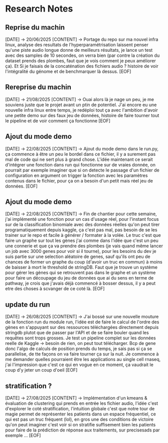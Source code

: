 # Research Notes

## Reprise du machin
[DATE] -> 20/06/2025
[CONTENT] -> Portage du repo sur ma nouvel infra linux, analyse des resultats de l'hyperparamétrisation
laissent penser qu'une piste audio longue donne de meilleurs résultats, je lance un test avec des samples
de 10 secondes, on verra bien (par contre la création du dataset prends des plombes, faut que je vois comment
je peux améliorer ça). Et Si je faisais de la concaténation des fichiers audio ? histoire de voir l'intégralité
du génome et de benchmarquer là dessus.
[EOF]

## Rereprise du machin
[DATE] -> 21/08/2025
[CONTENT] -> Ouai alors là je nage un peu, je me souviens juste que le projet avant un ptin de potentiel.
J'ai encore eu une nouvelle infra linux entre temps, je redéploi tout ça avec l'ambition d'avoir une petite
demo sur des faux jeu de données, histoire de faire tourner tout le pipeline et de voir comment ça fonctionne
[EOF]

## Ajout du mode demo
[DATE] -> 22/08/2025
[CONTENT] -> Ajout du mode demo dans le run.py, ça commence à être un peu le bordel dans ce fichier, il y a surement pas mal de code
qui ne sert plus à grand chose. L'idée maintenant ce serait d'intégrer une fonction dans run qui fonctionne sur de vraies donnée,
on pourrait par exemple imaginer que si on detecte le passage d'un fichier de configuration en argument on trigger la fonction avec les
paramètres contenus dans le fichier, pour ça on a besoin d'un petit mais réel jeu de données.
[EOF]

## Ajout du mode demo
[DATE] -> 22/08/2025
[CONTENT] -> Fin de chantier pour cette semaine, j'ai implémenté une fonction pour un cas d'usage réel, pour l'instant focus sur de la classification
binomiale avec des données réelles qu'on peut tirer programatiquement depuis kaggle, ça c'est pas mal, pas besoin de se les trainer sur le repo et
facile à générer / formater à la volée. Le truc c'est que faire un graphe sur tout les gènes j'ai comme dans l'idée que c'est un peu une connerie
et que ça va prendre des plombes (je vais quand même lancer un job avec 3000 genes pour voir si il tourne), pour les besoins du dev je suis partie
sur une selection aléatoire de genes, sauf qu'ils ont peu de chances de former un graphe du coup (d'avoir un truc en commun) à moins de baisser
à mort le threshold de stringDB. Faut que je trouve un système pour gérer les gènes qui se retrouvent pas dans le graphe et un système pour faire 
un découpage du jeu de données que ai du sens en  terme de pathway, je crois que j'avais déjà commencé à bosser dessus, il y a peut etre des choses à 
scvanger de ce coté là.
[EOF]

## update du run
[DATE] -> 26/08/2025
[CONTENT] -> J'ai bossé sur une nouvelle mouture de la fonction run du module run, l'idée est de faire le calcul de l'ordre des gènes
en s'appuyant sur des ressources téléchargées directement depuis stringdb plutot que de passer par l'API et de se faire bouler quand les
requêtes sont trops grosses. Je test un pipeline complet sur les données reelle de Kaggle -> besoin de rien, on peut tout télécharger.
Bcp de gene donc l'algo de calculs de position prends du temps, je sais pas si ça se parallelise, de tte façons on va faire tourner ça sur la nuit.
Je commence à me demander quelles pourraient être les applications au single cell rnaseq, j'ai l'impression que c'est ce qui en vogue en ce moment,
ça vaudrait le coup d'y jeter un coup d'oeil 
[EOF]

## stratification ?
[DATE] -> 27/08/2025
[CONTENT] -> Implémentation d'un kmeans & évaluation de clustering qui prends en entrée les fichier audio, l'idée c'est d'explorer le coté stratification,
l'intuition globale c'est que notre tour de magie permet de représenter les patients dans un espace fréquentiel, ce qui est pas un truc fréquent (lol),
en gros une des conditions de victoire qu'on peut imaginer c'est voir si on stratifie suffisement bien les patients pour faire de la prédiction de réponse
aux traitements, sur precisesads par exemple ...
[EOF]
